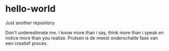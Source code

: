 # hello-world

Just another repository

Don't underestimate me. I know more than i say, think more than i speak en notice more than you realize.
Prutsen is de meest onderschatte fase van een creatief proces.
